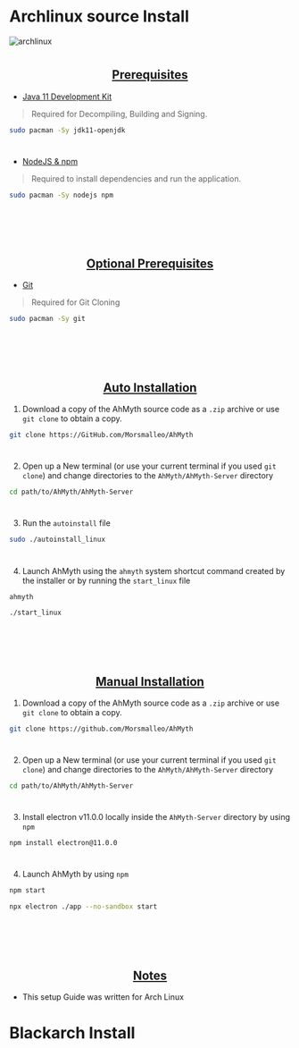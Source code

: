 # Archlinux source Install
![archlinux](https://github.com/Morsmalleo/AhMyth/blob/master/.github/IMG/archlinux.png)
#

## <div align="center"><ins>Prerequisites</ins></div>

- [Java 11 Development Kit](https://www.oracle.com/au/java/technologies/javase/jdk11-archive-downloads.html)
> Required for Decompiling, Building and Signing.
```bash
sudo pacman -Sy jdk11-openjdk
```
#
- [NodeJS & npm](https://nodejs.org/en/download/package-manager/)
> Required to install dependencies and run the application.
```bash
sudo pacman -Sy nodejs npm
```
#

<br>
</br>

## <div align="center"><ins>Optional Prerequisites</ins></div>
- [Git](https://git-scm.com/download/linux)
> Required for Git Cloning
```bash
sudo pacman -Sy git
```
#

<br>
</br>

## <div align="center"><ins>Auto Installation</ins></div>

1. Download a copy of the AhMyth source code as a `.zip` archive or use `git clone` to obtain a copy.
```bash
git clone https://GitHub.com/Morsmalleo/AhMyth
```
#
2. Open up a New terminal (or use your current terminal if you used `git clone`) and change directories to the `AhMyth/AhMyth-Server` directory
```bash
cd path/to/AhMyth/AhMyth-Server
```
#
3. Run the `autoinstall` file
```bash
sudo ./autoinstall_linux
```
#
4. Launch AhMyth using the `ahmyth` system shortcut command created by the installer or by running the `start_linux` file
```bash
ahmyth
```
```bash
./start_linux
```
#

<br>
</br>

## <div align="center"><ins>Manual Installation</ins></div>

1. Download a copy of the AhMyth source code as a `.zip` archive or use `git clone` to obtain a copy.
```bash
git clone https://github.com/Morsmalleo/AhMyth
```
#
2. Open up a New terminal (or use your current terminal if you used `git clone`) and change directories to the `AhMyth/AhMyth-Server` directory
```bash
cd path/to/AhMyth/AhMyth-Server
```
#
3. Install electron v11.0.0 locally inside the `AhMyth-Server` directory by using `npm`
```bash
npm install electron@11.0.0
```
#
4. Launch AhMyth by using `npm`
```bash
npm start
```
```bash
npx electron ./app --no-sandbox start
```
#

<br>
</br>

## <div align="center"><ins>Notes</ins></div>
- This setup Guide was written for Arch Linux

# Blackarch Install
